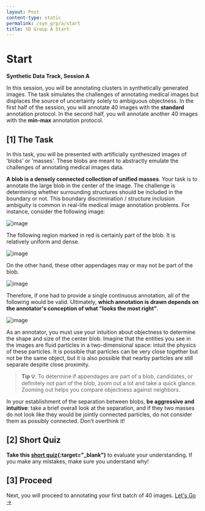 ```yaml
---
layout: Post
content-type: static
permalink: /syn_grp/a/start
title: SD Group A Start
---
```


# Start
**Synthetic Data Track, Session A**

In this session, you will be annotating clusters in synthetically generated images. The task simulates the challenges of annotating medical images but displaces the source of uncertainty solely to ambiguous objectness.
In the first half of the session, you will annotate 40 images with the **standard** annotation protocol. 
In the second half, you will annotate another 40 images with the **min-max** annotation protocol.

## [1] The Task
In this task, you will be presented with artificially synthesized images of 'blobs' or 'masses'. These blobs are meant to abstractly emulate the challenges of annotating medical images data.

**A blob is a densely connected collection of unified masses**. Your task is to annotate the large blob in the center of the image. The challenge is determining whether surrounding structures should be included in the boundary or not. This boundary discrimination / structure inclusion ambiguity is common in real-life medical image annotation problems. For instance, consider the following image:

![image](https://user-images.githubusercontent.com/73039742/196100476-6edaf92f-5331-4071-bfd2-5ce32a8367cf.png)

The following region marked in red is certainly part of the blob. It is relatively uniform and dense.

![image](https://user-images.githubusercontent.com/73039742/196100745-0ed0b2a9-323a-4de0-b9cc-8cce0eaf566f.png)

On the other hand, these other appendages may or may not be part of the blob.

![image](https://user-images.githubusercontent.com/73039742/196101143-b3bf886e-a645-4d04-9f50-9743b7c420cd.png)

Therefore, if one had to provide a single continuous annotation, all of the following would be valid. Ultimately, **which annotation is drawn depends on the annotator's conception of what "looks the most right"**.

![image](https://user-images.githubusercontent.com/73039742/196101483-a158dc86-15e2-42de-ac24-47bf5f5bb9dd.png)

As an annotator, you must use your intuition about objectness to determine the shape and size of the center blob. Imagine that the entities you see in the images are fluid particles in a two-dimensional space: intuit the physics of these particles. It is possible that particles can be very close together but not be the same object, but it is also possible that nearby particles are still separate despite close proximity. 

> **Tip 💡**. To determine if appendages are part of a blob, candidates, or definitely not part of the blob, zoom out a lot and take a quick glance. Zooming out helps you compare objectness against neighbors.

In your establishment of the separation between blobs, **be aggressive and intuitive**: take a brief overall look at the separation, and if they two masses do not look like they would be jointly connected particles, do not consider them as possibly connected. Don't overthink it!

## [2] Short Quiz
**Take this [short quiz](https://docs.google.com/forms/d/e/1FAIpQLSc2iu8S33Uz5YzCGWmItfL5jWV1-h91Ol24dQYVdNavIQOFdg/viewform?usp=sf_link){:target="_blank")** to evaluate your understanding. If you make any mistakes, make sure you understand why!

## [3] Proceed

Next, you will proceed to annotating your first batch of 40 images. [Let's Go →](/muadocs/syn_grp/a/annotate)
